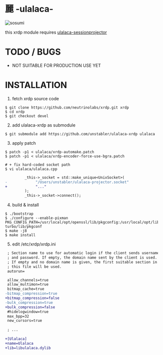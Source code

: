# 麗 -ulalaca-

![sosumi](https://user-images.githubusercontent.com/964412/166627076-616c1252-aede-4f33-9084-9a483caa5a8c.png)

this xrdp module requires [ulalaca-sessionprojector](https://github.com/unstabler/ulalaca)

# TODO / BUGS

- NOT SUITABLE FOR PRODUCTION USE YET

# INSTALLATION
1. fetch xrdp source code
```shell
$ git clone https://github.com/neutrinolabs/xrdp.git xrdp
$ cd xrdp
$ git checkout devel
```

2. add ulalaca-xrdp as submodule
```shell
$ git submodule add https://github.com/unstabler/ulalaca-xrdp ulalaca
```

3. apply patch
```shell
$ patch -p1 < ulalaca/xrdp-automake.patch
$ patch -p1 < ulalaca/xrdp-encoder-force-use-bgra.patch

# + fix hard-coded socket path
$ vi ulalaca/ulalaca.cpp
```
```diff
         _this->_socket = std::make_unique<UnixSocket>(
-             "/Users/unstabler/ulalaca-projector.socket"
+             "..."
         );
         _this->_socket->connect();

```

4. build & install
```shell
$ ./bootstrap
$ ./configure --enable-pixman PKG_CONFIG_PATH=/usr/local/opt/openssl/lib/pkgconfig:/usr/local/opt/libjpeg-turbo/lib/pkgconf
$ make -j8 
$ make install
```

5. edit /etc/xrdp/xrdp.ini
```diff
 ; Section name to use for automatic login if the client sends username
 ; and password. If empty, the domain name sent by the client is used.
 ; If empty and no domain name is given, the first suitable section in
 ; this file will be used.
 autorun=

 allow_channels=true
 allow_multimon=true
 bitmap_cache=true
-bitmap_compression=true
+bitmap_compression=false
-bulk_compression=true
+bulk_compression=false
 #hidelogwindow=true
 max_bpp=32
 new_cursors=true
 
 ; ...
 
+[Ulalaca]
+name=Ulalaca
+lib=libulalaca.dylib
```

